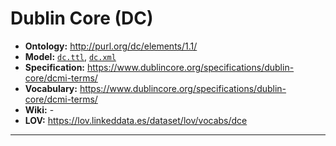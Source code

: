 # Dublin Core (DC)

- **Ontology:** http://purl.org/dc/elements/1.1/
- **Model:** [`dc.ttl`](local/dc.ttl), [`dc.xml`](local/dc.xml)
- **Specification:** https://www.dublincore.org/specifications/dublin-core/dcmi-terms/
- **Vocabulary:** https://www.dublincore.org/specifications/dublin-core/dcmi-terms/
- **Wiki:** -
- **LOV:** https://lov.linkeddata.es/dataset/lov/vocabs/dce

---
